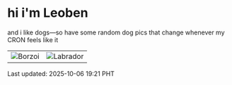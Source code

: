 # hi i'm Leoben

and i like dogs—so have some random dog pics that change whenever my CRON feels like it

|  |  |
|--------|----------|
| ![Borzoi](https://random-dog-vercel.vercel.app/api/random-borzoi?v=1759749719) | ![Labrador](https://random-dog-vercel.vercel.app/api/random-labrador?v=1759749719) |

Last updated: 2025-10-06 19:21 PHT
